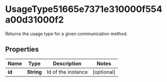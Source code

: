 

# UsageType51665e7371e310000f554a00d31000f2

Returns the usage type for a given communication method.

## Properties

| Name | Type | Description | Notes |
|------------ | ------------- | ------------- | -------------|
|**id** | **String** | Id of the instance |  [optional] |



